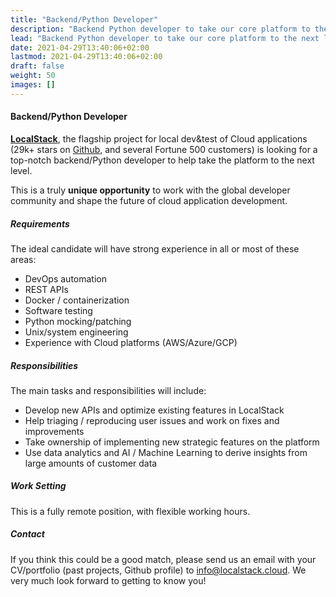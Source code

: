```yaml
---
title: "Backend/Python Developer"
description: "Backend Python developer to take our core platform to the next level."
lead: "Backend Python developer to take our core platform to the next level."
date: 2021-04-29T13:40:06+02:00
lastmod: 2021-04-29T13:40:06+02:00
draft: false
weight: 50
images: []
---
```


<h4 id="backend-dev">Backend/Python Developer</h4>
<p>
  <b><a href="https://github.com/localstack/localstack">LocalStack</a></b>, the flagship project for local dev&test of Cloud applications (29k+ stars on <a href="https://github.com/localstack/localstack">Github</a>, and several Fortune 500 customers) is looking for a top-notch backend/Python developer to help take the platform to the next level.
</p>
<p>
  This is a truly <b>unique opportunity</b> to work with the global developer community and shape the future of cloud application development.
</p>
<h5>Requirements</h5>
<p>
  The ideal candidate will have strong experience in all or most of these areas:
  <ul>
    <li>DevOps automation</li>
    <li>REST APIs</li>
    <li>Docker / containerization</li>
    <li>Software testing</li>
    <li>Python mocking/patching</li>
    <li>Unix/system engineering</li>
    <li>Experience with Cloud platforms (AWS/Azure/GCP)</li>
  </ul>
</p>
<h5>Responsibilities</h5>
<p>
  The main tasks and responsibilities will include:
  <ul>
    <li>Develop new APIs and optimize existing features in LocalStack</li>
    <li>Help triaging / reproducing user issues and work on fixes and improvements</li>
    <li>Take ownership of implementing new strategic features on the platform</li>
    <li>Use data analytics and AI / Machine Learning to derive insights from large amounts of customer data</li>
  </ul>
</p>
<h5>Work Setting</h5>
<p>
  This is a fully remote position, with flexible working hours.
</p>
<h5>Contact</h5>
<p>
  If you think this could be a good match, please send us an email with your
  CV/portfolio (past projects, Github profile) to
  <a href="mailto:info@localstack.cloud">info@localstack.cloud</a>.
  We very much look forward to getting to know you!
</p>
